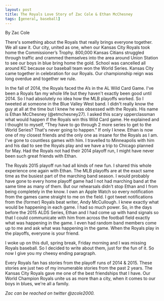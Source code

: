 ```yaml
---
layout: post
title: The Royals Love Story of Zac Cole & Ethan McChesney
tags: [general, baseball]
---
```

By Zac Cole

There's something about the Royals that really brings everyone together. We all saw it. Our city,
united as one, when our Kansas City Royals took home the Commissioner’s Trophy. 800,000 
Kansas Citians struggled through traffic and crammed themselves into the area around Union 
Station to see our boys in blue bring home the gold. School was cancelled all around KC 
because our baseball team won the World Series. Kansas City came together in celebration for 
our Royals. Our championship reign was long overdue and together we rule.

In the fall of 2014, the Royals faced the A’s in the AL Wild Card Game. I've been a Royals fan 
my whole life but they haven't exactly been good until 2014. So I had absolutely no idea how the 
MLB playoffs worked. So I tweeted at someone in the Blue Valley West band. I didn't really 
know the guy at all at the time but I knew he was obsessed with the Royals. His name is Ethan 
McChesney (@etmchesney27). I asked this scary upperclassman what would happen if the 
Royals win this Wild Card game. He explained and I thought to myself, “They have to go 
through 2 more series to get to the World Series? That's never going to happen.” If only I knew. 
Ethan is now one of my closest friends and the only one as insane for the Royals as I am. I've 
gone to countless games with him. I travelled to Minneapolis with him and his dad to see the 
Royals play and we have a trip to Chicago planned for May. Had the Royals not had their 2014 
playoff run, I might have never been such great friends with Ethan.

The Royals 2015 playoff run had all kinds of new fun. I shared this whole experience one again
with Ethan. The MLB playoffs are at the exact same time as the busiest part of the marching 
band season. I would probably have gone to every home playoff game had I not had marching 
band at the same time as many of them. But our rehearsals didn't stop Ethan and I from being 
completely in the know. I own an Apple Watch so every notification from the games came 
straight to me on the field. I got tweet notifications from the (former) Royals beat writer, Andy 
McCullough. I knew exactly what would be happening in each game. I had so much power. So, 
in the days before the 2015 ALDS Series, Ethan and I had come up with hand signals so that I 
could communicate with him from across the football field exactly what was happening in the 
game. I even had random band members come up to me and ask what was happening in the 
game. When the Royals play in the playoffs, everyone is your friend.

I woke up on this dull, spring break, Friday morning and I was missing Royals baseball. So I 
decided to write about them, just for the fun of it. So now I give you my cheesy ending 
paragraph.

Every Royals fan has stories from the playoff runs of 2014 & 2015. These stories are just two of 
my innumerable stories from the past 2 years. The Kansas City Royals gave me one of the best 
friendships that I have. Our World Champion Royals unite us as more than a city, when it comes 
to our boys in blues, we're all a family.

<i>Zac can be reached on twitter @zcole2000.</i>